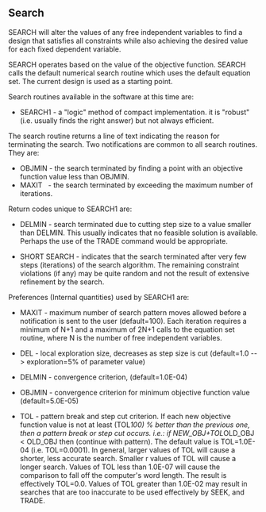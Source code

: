 ## Search

 SEARCH will alter the values of any free independent variables to find a
 design that satisfies all constraints while also achieving the desired
 value for each fixed dependent variable.

 SEARCH operates based on the value of the objective function.    SEARCH calls
 the default numerical search routine which uses the default equation set.
 The current design is used as a starting point.

 Search routines available in the software at this time are:

* SEARCH1 -  a "logic" method of compact implementation.  it is "robust"
        (i.e. usually finds the right answer) but not always efficient.

 The search routine returns a line of text indicating the reason for terminating
 the search.  Two notifications are common to all search routines.
 They are:

*   OBJMIN - the search terminated by finding a point with an objective
        function value less than OBJMIN.   
*   MAXIT &nbsp; - the search terminated by exceeding the maximum number of
        iterations.

 Return codes unique to SEARCH1 are:

*  DELMIN  - search terminated due to cutting step size to a value
        smaller than DELMIN.  This usually indicates that no
        feasible solution is available.  Perhaps the use of the
        TRADE command would be appropriate.

*  SHORT SEARCH - indicates that the search terminated after very few
        steps (iterations) of the search algorithm.  The remaining
        constraint violations (if any) may be quite random and not the
        result of extensive refinement by the search.

 Preferences (Internal quantities) used by SEARCH1 are:

* MAXIT - maximum number of search pattern moves allowed before a
       notification is sent to the user  (default=100).
       Each iteration requires a minimum of N+1 and a maximum of 2N+1
       calls to the equation set routine, where N is the number of free
       independent variables.

* DEL - local exploration size, decreases as step size is cut
       (default=1.0 --> exploration=5% of parameter value)

* DELMIN - convergence criterion,   (default=1.0E-04)

* OBJMIN - convergence criterion for minimum objective function value
      (default=5.0E-05)

* TOL - pattern break and step cut criterion.  If each new objective
       function value is not at least (TOL*100) %  better than the
       previous one, then a pattern break or step cut occurs.  i.e.:
       if NEW_OBJ+TOL*OLD_OBJ < OLD_OBJ then (continue with pattern).  The
       default value is TOL=1.0E-04 (i.e. TOL=0.0001).  In general, larger
       values of TOL will cause a shorter, less accurate search.  Smaller r
       values of TOL will cause a longer search.  Values of TOL less than
       1.0E-07 will cause the comparison to fall off the computer's word
       length.  The result is effectively TOL=0.0.  Values of TOL greater
       than 1.0E-02 may result in searches that are too inaccurate to be
       used effectively by SEEK, and TRADE.
 